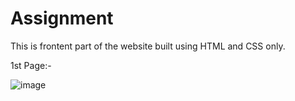 # Assignment
This is frontent part of the website built using HTML and CSS only.

1st Page:- 

![image](https://github.com/sibasish934/Assignment/assets/78403992/7571c804-549b-470a-a69a-7270b4f121c0)



